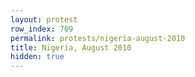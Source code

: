 ```yaml
---
layout: protest
row_index: 709
permalink: protests/nigeria-august-2010
title: Nigeria, August 2010
hidden: true
---
```

